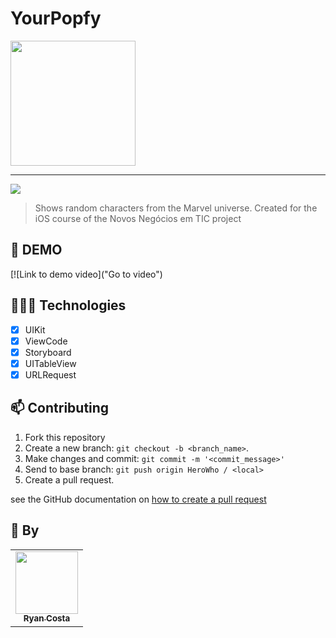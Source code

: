 # YourPopfy

<img width="200" src="">

<hr>

<img src="https://img.shields.io/badge/Swift-FA7343?style=for-the-badge&logo=swift&logoColor=white">

> Shows random characters from the Marvel universe. Created for the iOS course of the Novos Negócios em TIC project

## 🎥 DEMO
[![Link to demo video]("Go to video")

## 👩🏾‍💻 Technologies
- [x] UIKit
- [x] ViewCode
- [x] Storyboard
- [x] UITableView
- [x] URLRequest

## 📫 Contributing
1. Fork this repository
2. Create a new branch: `git checkout -b <branch_name>`.
3. Make changes and commit: `git commit -m '<commit_message>'`
4. Send to base branch: `git push origin HeroWho / <local>`
5. Create a pull request.

see the GitHub documentation on [how to create a pull request](https://help.github.com/en/github/collaborating-with-issues-and-pull-requests/creating-a-pull-request)

## 🤝 By

<table>
  <tr>
    <td align="center">
      <a href="https://github.com/ryancosta15">
        <img src="[(https://scontent-gig4-1.cdninstagram.com/v/t51.2885-19/361499941_291552786753319_5930869052253624502_n.jpg?stp=dst-jpg_s150x150&_nc_ht=scontent-gig4-1.cdninstagram.com&_nc_cat=107&_nc_ohc=dvmnA8dXGDUAX9vNnp3&edm=ACWDqb8BAAAA&ccb=7-5&oh=00_AfAkgpR24-cKOP3QLpJWV4hR-fYcz1XpzHnySZe4mLkVSg&oe=64FFD737&_nc_sid=ee9879)https://scontent-gig4-1.cdninstagram.com/v/t51.2885-19/361499941_291552786753319_5930869052253624502_n.jpg?stp=dst-jpg_s150x150&_nc_ht=scontent-gig4-1.cdninstagram.com&_nc_cat=107&_nc_ohc=dvmnA8dXGDUAX9vNnp3&edm=ACWDqb8BAAAA&ccb=7-5&oh=00_AfAkgpR24-cKOP3QLpJWV4hR-fYcz1XpzHnySZe4mLkVSg&oe=64FFD737&_nc_sid=ee9879" width="100px;]](https://avatars.githubusercontent.com/u/89921782?v=4)"/><br>
        <sub>
          <b>Ryan Costa</b>
        </sub>
      </a>
    </td>
  </tr>
</table>

